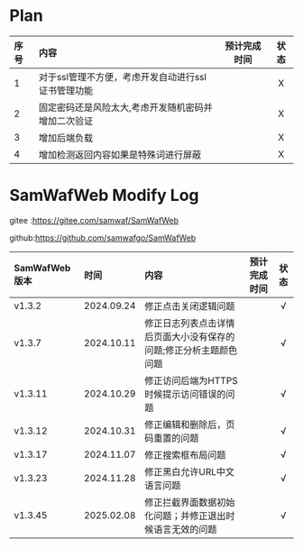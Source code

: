 # Plan 

| 序号 | 内容                           | 预计完成时间 | 状态 |
|:---|:-----------------------------|:------:|:--:|
| 1  | 对于ssl管理不方便，考虑开发自动进行ssl证书管理功能 |       | X  |
| 2  | 固定密码还是风险太大,考虑开发随机密码并增加二次验证   |       | X  |
| 3  | 增加后端负载                       |       | X  |
| 4  | 增加检测返回内容如果是特殊词进行屏蔽           |       | X  |

# SamWafWeb  Modify Log

gitee :https://gitee.com/samwaf/SamWafWeb

github:https://github.com/samwafgo/SamWafWeb

| SamWafWeb版本 | 时间         | 内容                                | 预计完成时间 | 状态 |
|:------------|:-----------|:----------------------------------|:------:|:--:|
| v1.3.2      | 2024.09.24 | 修正点击关闭逻辑问题                        |       | √  |
| v1.3.7      | 2024.10.11 | 修正日志列表点击详情后页面大小没有保存的问题;修正分析主题颜色问题 |       | √  |
| v1.3.11     | 2024.10.29 | 修正访问后端为HTTPS时候提示访问错误的问题           |       | √  |
| v1.3.12     | 2024.10.31 | 修正编辑和删除后，页码重置的问题                  |       | √  |
| v1.3.17     | 2024.11.07 | 修正搜索框布局问题                         |       | √  |
| v1.3.23     | 2024.11.28 | 修正黑白允许URL中文语言问题                   |       | √  |
| v1.3.45     | 2025.02.08 | 修正拦截界面数据初始化问题；并修正退出时候语言无效的问题      |       | √  |